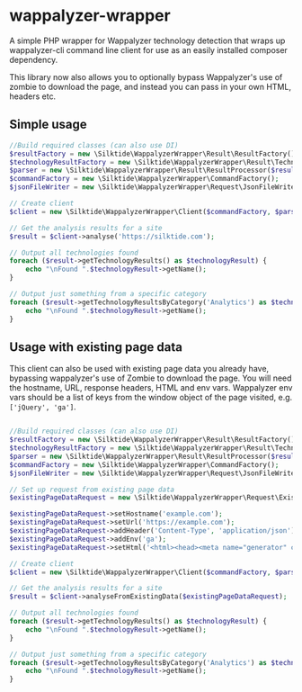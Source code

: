 # wappalyzer-wrapper
A simple PHP wrapper for Wappalyzer technology detection that wraps up wappalyzer-cli command line client for use as an easily installed composer dependency.
 
This library now also allows you to optionally bypass Wappalyzer's use of zombie to download the page, and instead you can pass in your own HTML, headers etc.

## Simple usage

```php
//Build required classes (can also use DI)
$resultFactory = new \Silktide\WappalyzerWrapper\Result\ResultFactory();
$technologyResultFactory = new \Silktide\WappalyzerWrapper\Result\TechnologyResultFactory();
$parser = new \Silktide\WappalyzerWrapper\Result\ResultProcessor($resultFactory, $technologyResultFactory);
$commandFactory = new \Silktide\WappalyzerWrapper\CommandFactory();
$jsonFileWriter = new \Silktide\WappalyzerWrapper\Request\JsonFileWriter();

// Create client
$client = new \Silktide\WappalyzerWrapper\Client($commandFactory, $parser, $jsonFileWriter);

// Get the analysis results for a site
$result = $client->analyse('https://silktide.com');

// Output all technologies found
foreach ($result->getTechnologyResults() as $technologyResult) {
    echo "\nFound ".$technologyResult->getName();
}

// Output just something from a specific category
foreach ($result->getTechnologyResultsByCategory('Analytics') as $technologyResult) {
    echo "\nFound ".$technologyResult->getName();
}
```
    
## Usage with existing page data
This client can also be used with existing page data you already have, bypassing wappalyzer's use of Zombie to download the page.  You will need the hostname, URL, response headers, HTML and env vars.  Wappalyzer env vars should be a list of keys from the window object of the page visited, e.g. `['jQuery', 'ga']`.

```php

//Build required classes (can also use DI)
$resultFactory = new \Silktide\WappalyzerWrapper\Result\ResultFactory();
$technologyResultFactory = new \Silktide\WappalyzerWrapper\Result\TechnologyResultFactory();
$parser = new \Silktide\WappalyzerWrapper\Result\ResultProcessor($resultFactory, $technologyResultFactory);
$commandFactory = new \Silktide\WappalyzerWrapper\CommandFactory();
$jsonFileWriter = new \Silktide\WappalyzerWrapper\Request\JsonFileWriter();

// Set up request from existing page data
$existingPageDataRequest = new \Silktide\WappalyzerWrapper\Request\ExistingPageDataRequest();

$existingPageDataRequest->setHostname('example.com');
$existingPageDataRequest->setUrl('https://example.com');
$existingPageDataRequest->addHeader('Content-Type', 'application/json');
$existingPageDataRequest->addEnv('ga');
$existingPageDataRequest->setHtml('<html><head><meta name="generator" content="Amiro"></head><body></body></html>');

// Create client
$client = new \Silktide\WappalyzerWrapper\Client($commandFactory, $parser, $jsonFileWriter);

// Get the analysis results for a site
$result = $client->analyseFromExistingData($existingPageDataRequest);

// Output all technologies found
foreach ($result->getTechnologyResults() as $technologyResult) {
    echo "\nFound ".$technologyResult->getName();
}

// Output just something from a specific category
foreach ($result->getTechnologyResultsByCategory('Analytics') as $technologyResult) {
    echo "\nFound ".$technologyResult->getName();
}


```